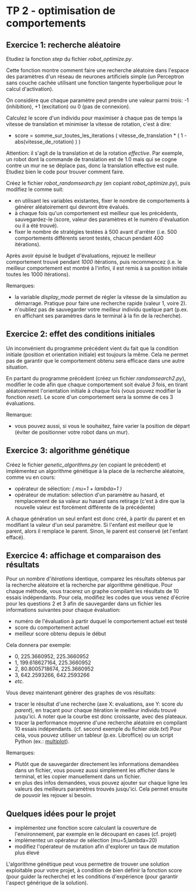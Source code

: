 # TP 2 - optimisation de comportements

## Exercice 1: recherche aléatoire 

Etudiez la fonction _step_ du fichier _robot_optimize.py_. 

Cette fonction montre comment faire une recherche aléatoire dans l'espace des paramètres d'un réseau de neurones artificiels simple (un Perceptron sans couche cachée utilisant une fonction tangente hyperbolique pour le calcul d'activation).

On considère que chaque paramètre peut prendre une valeur parmi trois: -1 (inhibition), +1 (excitation) ou 0 (pas de connexion).

Calculez le score d'un individu pour maximiser à chaque pas de temps la vitesse de translation et minimiser la vitesse de rotation, c'est à dire:
* score = somme_sur_toutes_les_iterations ( vitesse_de_translation * ( 1 - abs(vitesse_de_rotation) ) ) 

Attention: il s'agit de la translation et de la rotation *effective*. Par exemple, un robot dont la commande de translation est de 1.0 mais qui se cogne contre un mur ne se déplace pas, donc la translation effective est nulle. Etudiez bien le code pour trouver comment faire.

Créez le fichier _robot_randomsearch.py_ (en copiant _robot_optimize.py_), puis modifiez le comme suit:
* en utilisant les variables existantes, fixer le nombre de comportements à générer aléatoirement qui devront être évalués.
* à chaque fois qu'un comportement est meilleur que les précédents, sauvegardez-le (score, valeur des paramètres et le numéro d'évaluation ou il a été trouvé).
* fixer le nombre de stratégies testées à 500 avant d'arrêter (i.e. 500 comportements différents seront testés, chacun pendant 400 itérations).

Après avoir épuisé le budget d'évaluations, rejouez le meilleur comportement trouvé pendant _1000_ itérations, puis recommencez (i.e. le meilleur comportement est montré à l'infini, il est remis à sa position initiale toutes les 1000 itérations).

Remarques:
* la variable _display_mode_ permet de régler la vitesse de la simulation au démarrage. Pratique pour faire une recherche rapide (valeur 1, voire 2).
* n'oubliez pas de sauvegarder votre meilleur individu quelque part (p.ex. en affichant ses paramètres dans le terminal à la fin de la recherche).

## Exercice 2: effet des conditions initiales

Un inconvénient du programme précédent vient du fait que la condition initiale (position et orientation initiale) est toujours la même. Cela ne permet pas de garantir que le comportement obtenu sera efficace dans une autre situation. 

En partant du programme précédent (créez un fichier _randomsearch2.py_), modifier le code afin que chaque comportement soit évalué _3_ fois, en tirant aléatoirement l'orientation initiale à chaque fois (vous pouvez modifier la fonction *reset*). Le score d'un comportement sera la somme de ces 3 évaluations.

Remarque: 
* vous pouvez aussi, si vous le souhaitez, faire varier la position de départ (éviter de positionner votre robot dans un mur).

## Exercice 3: algorithme génétique

Créez le fichier _genetic_algorithms.py_ (en copiant le précédent) et implémentez un algorithme génétique à la place de la recherche aléatoire, comme vu en cours:
* opérateur de sélection: _( mu=1 + lambda=1 )_
* opérateur de mutation: sélection d'un paramètre au hasard, et remplacement de sa valeur au hasard sans retirage (c'est à dire que la nouvelle valeur est forcément différente de la précédente)

A chaque génération un seul enfant est donc créé, à partir du parent et en modifiant la valeur d'un seul paramètre. Si l'enfant est meilleur que le parent, alors il remplace le parent. Sinon, le parent est conservé (et l'enfant effacé).

## Exercice 4: affichage et comparaison des résultats 

Pour un nombre d'_itérations_ identique, comparez les résultats obtenus par la recherche aléatoire et la recherche par algorithme génétique. Pour chaque méthode, vous tracerez un graphe compilant les résultats de 10 essais indépendants. Pour cela, modifiez les codes que vous venez d'écrire pour les questions 2 et 3 afin de sauvegarder dans un fichier les informations suivantes pour chaque évaluation:

* numéro de l'évaluation à partir duquel le comportement actuel est testé 
* score du comportement actuel
* meilleur score obtenu depuis le début

Cela donnera par exemple:
* 0, 225.3660952, 225.3660952
* 1, 199.618627164, 225.3660952
* 2, 80.8005718674, 225.3660952
* 3, 642.2593266, 642.2593266 
* _etc._

Vous devez maintenant générer des graphes de vos résultats:
* tracer le résultat d'une recherche (axe X: evaluations, axe Y: score *du parent*), en traçant pour chaque itération le meilleur individu trouvé jusqu'ici. A noter que la courbe est donc croissante, avec des plateaux.
* tracer la performance moyenne d'une recherche aléatoire en compilant 10 essais indépendants. (cf. second exemple du fichier _aide.txt_)
Pour cela, vous pouvez utiliser un tableur (p.ex. Libroffice) ou un script Python (ex.: [multiplot](https://github.com/nekonaute/SU-LU3IN025-robots/tree/main/multiplotCSV)).

Remarques:
* Plutôt que de sauvegarder directement les informations demandées dans un fichier, vous pouvez aussi simplement les afficher dans le terminal, et les copier manuellement dans un fichier.
* en plus des infos demandées, vous pouvez ajouter sur chaque ligne les valeurs des meilleurs paramètres trouvés jusqu'ici. Cela permet ensuite de pouvoir les rejouer si besoin.

## Quelques idées pour le projet

* implémentez une fonction score calculant la couverture de l'environnement, par exemple en le découpant en cases (cf. projet)
* implémentez un opérateur de sélection (mu=5,lambda=20)
* modifiez l'opérateur de mutation afin d'explorer un taux de mutation plus élevé

L'algorithme génétique peut vous permettre de trouver une solution exploitable pour votre projet, à condition de bien définir la fonction score (pour guider la recherche) et les conditions d'expérience (pour garantir l'aspect générique de la solution).
